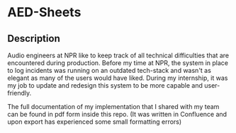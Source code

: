 # AED-Sheets
## Description
Audio engineers at NPR like to keep track of all technical difficulties that are encountered during production. Before my
time at NPR, the system in place to log incidents was running on an outdated tech-stack and wasn't as elegant as many of the users would have liked. During my internship, it was my job to update and redesign this system to be more capable and user-friendly.

The full documentation of my implementation that I shared with my team can be found in pdf form inside this repo. (It was written in Confluence and upon export has experienced some small formatting errors)
